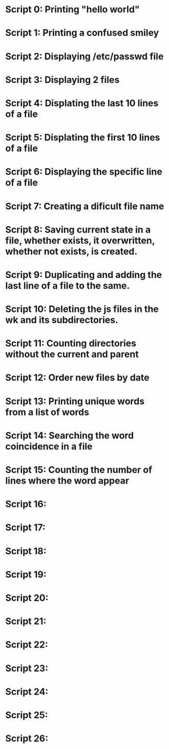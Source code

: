 # Script 0: Printing "hello world"
# Script 1: Printing a confused smiley
# Script 2: Displaying /etc/passwd file
# Script 3: Displaying 2 files
# Script 4: Displating the last 10 lines of a file
# Script 5: Displating the first 10 lines of a file
# Script 6: Displaying the specific line of a file
# Script 7: Creating a dificult file name
# Script 8: Saving current state in a file, whether exists, it overwritten, whether not exists, is created.
# Script 9: Duplicating and adding the last line of a file to the same.
# Script 10: Deleting the js files in the wk and its subdirectories.
# Script 11: Counting directories without the current and parent
# Script 12: Order new files by date
# Script 13: Printing unique words from a list of words
# Script 14: Searching the word coincidence in a file 
# Script 15: Counting the number of lines where the word appear 
# Script 16:  
# Script 17:
# Script 18:
# Script 19:
# Script 20:
# Script 21:
# Script 22:
# Script 23:
# Script 24:
# Script 25:
# Script 26:
